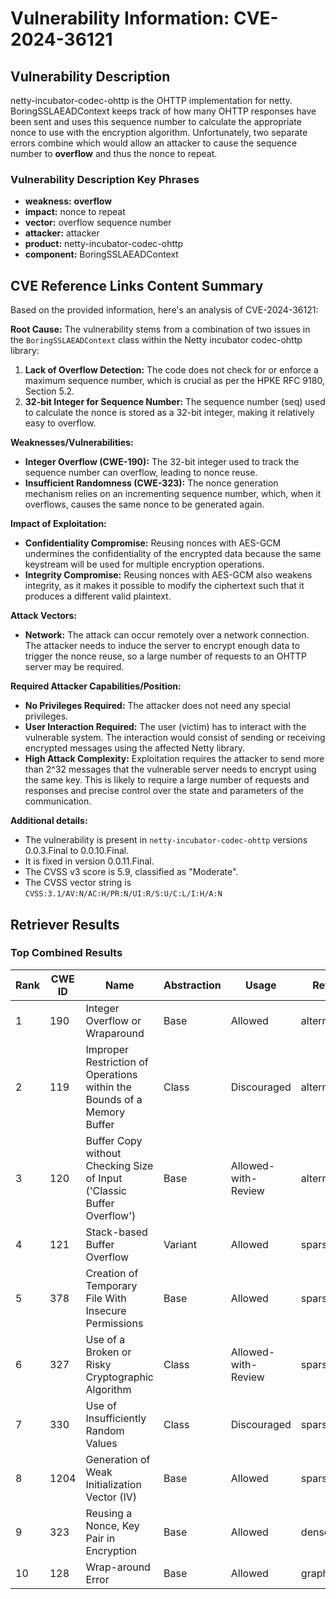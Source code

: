 # Vulnerability Information: CVE-2024-36121

## Vulnerability Description
netty-incubator-codec-ohttp is the OHTTP implementation for netty. BoringSSLAEADContext keeps track of how many OHTTP responses have been sent and uses this sequence number to calculate the appropriate nonce to use with the encryption algorithm. Unfortunately, two separate errors combine which would allow an attacker to cause the sequence number to **overflow** and thus the nonce to repeat.

### Vulnerability Description Key Phrases
- **weakness:** **overflow**
- **impact:** nonce to repeat
- **vector:** overflow sequence number
- **attacker:** attacker
- **product:** netty-incubator-codec-ohttp
- **component:** BoringSSLAEADContext

## CVE Reference Links Content Summary
Based on the provided information, here's an analysis of CVE-2024-36121:

**Root Cause:**
The vulnerability stems from a combination of two issues in the `BoringSSLAEADContext` class within the Netty incubator codec-ohttp library:
1. **Lack of Overflow Detection:** The code does not check for or enforce a maximum sequence number, which is crucial as per the HPKE RFC 9180, Section 5.2.
2. **32-bit Integer for Sequence Number:** The sequence number (seq) used to calculate the nonce is stored as a 32-bit integer, making it relatively easy to overflow.

**Weaknesses/Vulnerabilities:**
- **Integer Overflow (CWE-190):** The 32-bit integer used to track the sequence number can overflow, leading to nonce reuse.
- **Insufficient Randomness (CWE-323):** The nonce generation mechanism relies on an incrementing sequence number, which, when it overflows, causes the same nonce to be generated again.

**Impact of Exploitation:**
- **Confidentiality Compromise:**  Reusing nonces with AES-GCM undermines the confidentiality of the encrypted data because the same keystream will be used for multiple encryption operations.
- **Integrity Compromise:** Reusing nonces with AES-GCM also weakens integrity, as it makes it possible to modify the ciphertext such that it produces a different valid plaintext.

**Attack Vectors:**
- **Network:** The attack can occur remotely over a network connection. The attacker needs to induce the server to encrypt enough data to trigger the nonce reuse, so a large number of requests to an OHTTP server may be required.

**Required Attacker Capabilities/Position:**
- **No Privileges Required:** The attacker does not need any special privileges.
- **User Interaction Required:** The user (victim) has to interact with the vulnerable system. The interaction would consist of sending or receiving encrypted messages using the affected Netty library.
- **High Attack Complexity:**  Exploitation requires the attacker to send more than 2^32 messages that the vulnerable server needs to encrypt using the same key. This is likely to require a large number of requests and responses and precise control over the state and parameters of the communication.

**Additional details:**
- The vulnerability is present in `netty-incubator-codec-ohttp` versions 0.0.3.Final to 0.0.10.Final.
- It is fixed in version 0.0.11.Final.
- The CVSS v3 score is 5.9, classified as "Moderate".
- The CVSS vector string is `CVSS:3.1/AV:N/AC:H/PR:N/UI:R/S:U/C:L/I:H/A:N`

## Retriever Results

### Top Combined Results

| Rank | CWE ID | Name | Abstraction | Usage  | Retrievers | Individual Scores |
|------|--------|------|-------------|-------|------------|-------------------|
| 1 | 190 | Integer Overflow or Wraparound | Base | Allowed | alternate_terms | 1.000 |
| 2 | 119 | Improper Restriction of Operations within the Bounds of a Memory Buffer | Class | Discouraged | alternate_terms | 0.700 |
| 3 | 120 | Buffer Copy without Checking Size of Input ('Classic Buffer Overflow') | Base | Allowed-with-Review | alternate_terms | 0.700 |
| 4 | 121 | Stack-based Buffer Overflow | Variant | Allowed | sparse | 0.700 |
| 5 | 378 | Creation of Temporary File With Insecure Permissions | Base | Allowed | sparse | 0.291 |
| 6 | 327 | Use of a Broken or Risky Cryptographic Algorithm | Class | Allowed-with-Review | sparse | 0.281 |
| 7 | 330 | Use of Insufficiently Random Values | Class | Discouraged | sparse | 0.279 |
| 8 | 1204 | Generation of Weak Initialization Vector (IV) | Base | Allowed | sparse | 0.278 |
| 9 | 323 | Reusing a Nonce, Key Pair in Encryption | Base | Allowed | dense | 0.448 |
| 10 | 128 | Wrap-around Error | Base | Allowed | graph | 0.003 |

